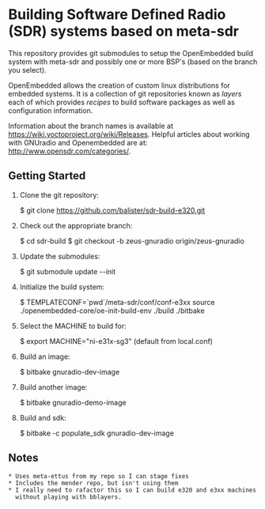 Building Software Defined Radio (SDR) systems based on meta-sdr
=============================================
This repository provides git submodules to setup the OpenEmbedded build system
with meta-sdr and possibly one or more BSP's (based on the branch you select).

OpenEmbedded allows the creation of custom linux distributions for embedded
systems. It is a collection of git repositories known as *layers* each of
which provides *recipes* to build software packages as well as configuration
information.

Information about the branch names is available at
https://wiki.yoctoproject.org/wiki/Releases. Helpful articles about working
with GNUradio and Openembedded are at: http://www.opensdr.com/categories/.

Getting Started
---------------

1. Clone the git repository:

    $ git clone https://github.com/balister/sdr-build-e320.git

2. Check out the appropriate branch:

    $ cd sdr-build
    $ git checkout -b zeus-gnuradio origin/zeus-gnuradio

3. Update the submodules:

    $ git submodule update --init

4. Initialize the build system:

    $ TEMPLATECONF=\`pwd\`/meta-sdr/conf/conf-e3xx source ./openembedded-core/oe-init-build-env ./build ./bitbake

5. Select the MACHINE to build for:

    $ export MACHINE="ni-e31x-sg3"   (default from local.conf)

6. Build an image:

    $ bitbake gnuradio-dev-image

7. Build another image:

    $ bitbake gnuradio-demo-image

8. Build and sdk:

    $ bitbake -c populate_sdk gnuradio-dev-image

Notes
-----
    * Uses meta-ettus from my repo so I can stage fixes
    * Includes the mender repo, but isn't using them
    * I really need to rafactor this so I can build e320 and e3xx machines
      without playing with bblayers.
